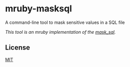 # mruby-masksql

A command-line tool to mask sensitive values in a SQL file

*This tool is an mruby implementation of the [mask_sql](https://github.com/emsk/mask_sql).*

## License

[MIT](LICENSE)

